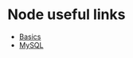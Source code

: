# Node useful links
* [Basics](https://www.youtube.com/watch?v=U8XF6AFGqlc)
* [MySQL](https://www.youtube.com/watch?v=EN6Dx22cPRI)
